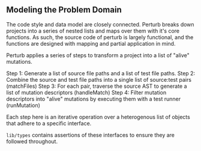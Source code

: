 ## Modeling the Problem Domain

The code style and data model are closely connected. Perturb breaks down projects into a series of nested lists and maps over them with it's core functions. As such, the source code of perturb is largely functional, and the functions are designed with mapping and partial application in mind.

Perturb applies a series of steps to transform a project into a list of "alive" mutations.

Step 1: Generate a list of source file paths and a list of test file paths.
Step 2: Combine the source and test file paths into a single list of source:test pairs (matchFiles)
Step 3: For each pair, traverse the source AST to generate a list of mutation descriptors (handleMatch)
Step 4: Filter mutation descriptors into "alive" mutations by executing them with a test runner (runMutation)

Each step here is an iterative operation over a heterogenous list of objects that adhere to a specific interface.

`lib/types` contains assertions of these interfaces to ensure they are followed throughout.